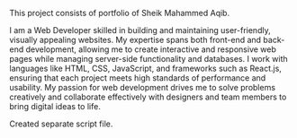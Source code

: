 This project consists of portfolio of Sheik Mahammed Aqib.

I am a Web Developer skilled in building and maintaining user-friendly, visually appealing websites. My expertise spans both front-end and back-end development, allowing me to create interactive and responsive web pages while managing server-side functionality and databases. I work with languages like HTML, CSS, JavaScript, and frameworks such as React.js, ensuring that each project meets high standards of performance and usability. My passion for web development drives me to solve problems creatively and collaborate effectively with designers and team members to bring digital ideas to life.

Created separate script file.